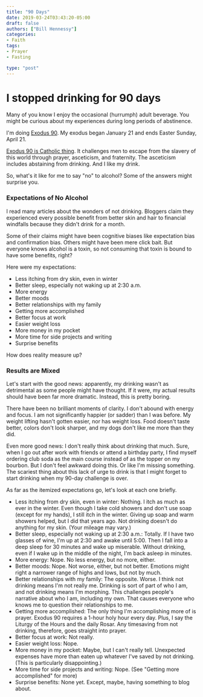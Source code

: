 ```yaml
---
title: "90 Days"
date: 2019-03-24T03:43:20-05:00
draft: false
authors: ["Bill Hennessy"]
categories: 
- Faith
tags:
- Prayer
- Fasting

type: "post"
---
```


# I stopped drinking for 90 days

Many of you know I enjoy the occasional (hurrumph) adult beverage. You might be curious about my experiences during long periods of abstinence.

I'm doing [Exodus 90](https://exodus90.com). My exodus began January 21 and ends Easter Sunday, April 21. 

[Exodus 90 is Catholic thing](https://exodus90.com). It challenges men to escape from the slavery of this world through prayer, asceticism, and fraternity. The asceticism includes abstaining from drinking. And I like my drink. 

So, what's it like for me to say "no" to alcohol? Some of the answers might surprise you. 

### Expectations of No Alcohol

I read many articles about the wonders of not drinking. Bloggers claim they experienced every possible benefit from better skin and hair to financial windfalls because they didn't drink for a month. 

Some of their claims might have been cognitive biases like expectation bias and confirmation bias. Others might have been mere click bait. But everyone knows alcohol is a toxin, so not consuming that toxin is bound to have some benefits, right?

Here were my expectations:

- Less itching from dry skin, even in winter
- Better sleep, especially not waking up at 2:30 a.m.
- More energy
- Better moods
- Better relationships with my family
- Getting more accomplished
- Better focus at work
- Easier weight loss
- More money in my pocket
- More time for side projects and writing
- Surprise benefits

How does reality measure up?

### Results are Mixed 

Let's start with the good news: apparently, my drinking wasn't as detrimental as some people might have thought. If it were, my actual results should have been far more dramatic. Instead, this is pretty boring. 

There have been no brilliant moments of clarity. I don't abound with energy and focus. I am not significantly happier (or sadder) than I was before. My weight lifting hasn't gotten easier, nor has weight loss. Food doesn't taste better, colors don't look sharper, and my dogs don't like me more than they did. 

Even more good news: I don't really think about drinking that much. Sure, when I go out after work with friends or attend a birthday party, I find myself ordering club soda as the main course instead of as the topper on my bourbon. But I don't feel awkward doing this. Or like I'm missing something. The scariest thing about this lack of urge to drink is that I might forget to start drinking when my 90-day challenge is over. 

As far as the itemized expectations go, let's look at each one briefly.

- Less itching from dry skin, even in winter: Nothing. I itch as much as ever in the winter. Even though I take cold showers and don't use soap (except for my hands), I still itch in the winter. Giving up soap and warm showers helped, but I did that years ago. Not drinking doesn't do anything for my skin. (Your mileage may vary.)
- Better sleep, especially not waking up at 2:30 a.m.: Totally. If I have two glasses of wine, I'm up at 2:30 and awake until 5:00. Then I fall into a deep sleep for 30 minutes and wake up miserable. Without drinking, even if I wake up in the middle of the night, I'm back asleep in minutes. 
- More energy: Nope. No less energy, but no more, either. 
- Better moods: Nope. Not worse, either, but not better. Emotions might right a narrower range of highs and lows, but not by much. 
- Better relationships with my family: The opposite. Worse. I think not drinking means I'm not really me. Drinking is sort of part of who I am, and not drinking means I'm morphing. This challenges people's narrative about who I am, including my own. That causes everyone who knows me to question their relationships to me. 
- Getting more accomplished: The only thing I'm accomplishing more of is prayer. Exodus 90 requires a 1-hour holy hour every day. Plus, I say the Liturgy of the Hours and the daily Rosar. Any timesaving from not drinking, therefore, goes straight into prayer. 
- Better focus at work: Not really. 
- Easier weight loss: Nope. 
- More money in my pocket: Maybe, but I can't really tell. Unexpected expenses have more than eaten up whatever I've saved by not drinking. (This is particularly disappointing.)
- More time for side projects and writing: Nope. (See "Getting more accomplished" for more)
- Surprise benefits: None yet. Except, maybe, having something to blog about. 
